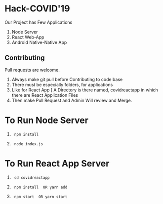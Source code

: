 # Hack-COVID'19

Our Project has Few Applications
1. Node Server
2. React Web-App
3. Android Native-Native App

## Contributing
Pull requests are welcome.
1. Always make git pull before Contributing to code base
2. There must be especially folders, for applications
3. Like for React App [ A Directory is there named, covidreactapp in which there are React Application Files
4. Then make Pull Request and Admin Will review and Merge.


# To Run Node Server 
1. ```
    npm install 
   ```
2. ```
    node index.js
   ```
# To Run React App Server 
1. ```
    cd covidreactapp
   ```
2. ```
    npm install  OR yarn add
   ```
3. ```
    npm start  OR yarn start
   ```